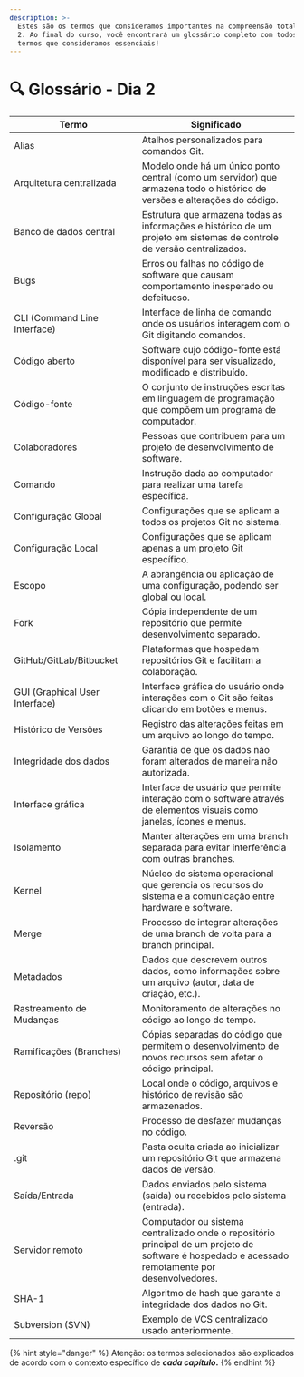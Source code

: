 ```yaml
---
description: >-
  Estes são os termos que consideramos importantes na compreensão total do Dia
  2. Ao final do curso, você encontrará um glossário completo com todos os
  termos que consideramos essenciais!
---
```


# 🔍 Glossário - Dia 2

<table data-full-width="true"><thead><tr><th width="272.49999999999994">Termo</th><th width="558.5">Significado</th></tr></thead><tbody><tr><td>Alias</td><td>Atalhos personalizados para comandos Git.</td></tr><tr><td>Arquitetura centralizada</td><td>Modelo onde há um único ponto central (como um servidor) que armazena todo o histórico de versões e alterações do código.</td></tr><tr><td>Banco de dados central</td><td>Estrutura que armazena todas as informações e histórico de um projeto em sistemas de controle de versão centralizados.</td></tr><tr><td>Bugs</td><td>Erros ou falhas no código de software que causam comportamento inesperado ou defeituoso.</td></tr><tr><td>CLI (Command Line Interface)</td><td>Interface de linha de comando onde os usuários interagem com o Git digitando comandos.</td></tr><tr><td>Código aberto</td><td>Software cujo código-fonte está disponível para ser visualizado, modificado e distribuído.</td></tr><tr><td>Código-fonte</td><td>O conjunto de instruções escritas em linguagem de programação que compõem um programa de computador.</td></tr><tr><td>Colaboradores</td><td>Pessoas que contribuem para um projeto de desenvolvimento de software.</td></tr><tr><td>Comando</td><td>Instrução dada ao computador para realizar uma tarefa específica.</td></tr><tr><td>Configuração Global</td><td>Configurações que se aplicam a todos os projetos Git no sistema.</td></tr><tr><td>Configuração Local</td><td>Configurações que se aplicam apenas a um projeto Git específico.</td></tr><tr><td>Escopo</td><td>A abrangência ou aplicação de uma configuração, podendo ser global ou local.</td></tr><tr><td>Fork</td><td>Cópia independente de um repositório que permite desenvolvimento separado.</td></tr><tr><td>GitHub/GitLab/Bitbucket</td><td>Plataformas que hospedam repositórios Git e facilitam a colaboração.</td></tr><tr><td>GUI (Graphical User Interface)</td><td>Interface gráfica do usuário onde interações com o Git são feitas clicando em botões e menus.</td></tr><tr><td>Histórico de Versões</td><td>Registro das alterações feitas em um arquivo ao longo do tempo.</td></tr><tr><td>Integridade dos dados</td><td>Garantia de que os dados não foram alterados de maneira não autorizada.</td></tr><tr><td>Interface gráfica</td><td>Interface de usuário que permite interação com o software através de elementos visuais como janelas, ícones e menus.</td></tr><tr><td>Isolamento</td><td>Manter alterações em uma branch separada para evitar interferência com outras branches.</td></tr><tr><td>Kernel</td><td>Núcleo do sistema operacional que gerencia os recursos do sistema e a comunicação entre hardware e software.</td></tr><tr><td>Merge</td><td>Processo de integrar alterações de uma branch de volta para a branch principal.</td></tr><tr><td>Metadados</td><td>Dados que descrevem outros dados, como informações sobre um arquivo (autor, data de criação, etc.).</td></tr><tr><td>Rastreamento de Mudanças</td><td>Monitoramento de alterações no código ao longo do tempo.</td></tr><tr><td>Ramificações (Branches)</td><td>Cópias separadas do código que permitem o desenvolvimento de novos recursos sem afetar o código principal.</td></tr><tr><td>Repositório (repo)</td><td>Local onde o código, arquivos e histórico de revisão são armazenados.</td></tr><tr><td>Reversão</td><td>Processo de desfazer mudanças no código.</td></tr><tr><td>.git</td><td>Pasta oculta criada ao inicializar um repositório Git que armazena dados de versão.</td></tr><tr><td>Saída/Entrada</td><td>Dados enviados pelo sistema (saída) ou recebidos pelo sistema (entrada).</td></tr><tr><td>Servidor remoto</td><td>Computador ou sistema centralizado onde o repositório principal de um projeto de software é hospedado e acessado remotamente por desenvolvedores.</td></tr><tr><td>SHA-1</td><td>Algoritmo de hash que garante a integridade dos dados no Git.</td></tr><tr><td>Subversion (SVN)</td><td>Exemplo de VCS centralizado usado anteriormente.</td></tr></tbody></table>



{% hint style="danger" %}
Atenção: os termos selecionados são explicados de acordo com o contexto específico de _**cada capítulo**_**.**
{% endhint %}
